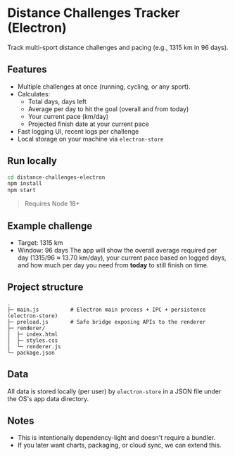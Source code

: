 # Distance Challenges Tracker (Electron)

Track multi-sport distance challenges and pacing (e.g., 1315 km in 96 days).

## Features
- Multiple challenges at once (running, cycling, or any sport).
- Calculates:
  - Total days, days left
  - Average per day to hit the goal (overall and from today)
  - Your current pace (km/day)
  - Projected finish date at your current pace
- Fast logging UI, recent logs per challenge
- Local storage on your machine via `electron-store`

## Run locally
```bash
cd distance-challenges-electron
npm install
npm start
```

> Requires Node 18+

## Example challenge
- Target: 1315 km
- Window: 96 days
The app will show the overall average required per day (1315/96 ≈ 13.70 km/day), your current pace based on logged days, and how much per day you need from **today** to still finish on time.

## Project structure
```
.
├─ main.js          # Electron main process + IPC + persistence (electron-store)
├─ preload.js       # Safe bridge exposing APIs to the renderer
├─ renderer/
│  ├─ index.html
│  ├─ styles.css
│  └─ renderer.js
└─ package.json
```

## Data
All data is stored locally (per user) by `electron-store` in a JSON file under the OS's app data directory.

## Notes
- This is intentionally dependency-light and doesn't require a bundler.
- If you later want charts, packaging, or cloud sync, we can extend this.
